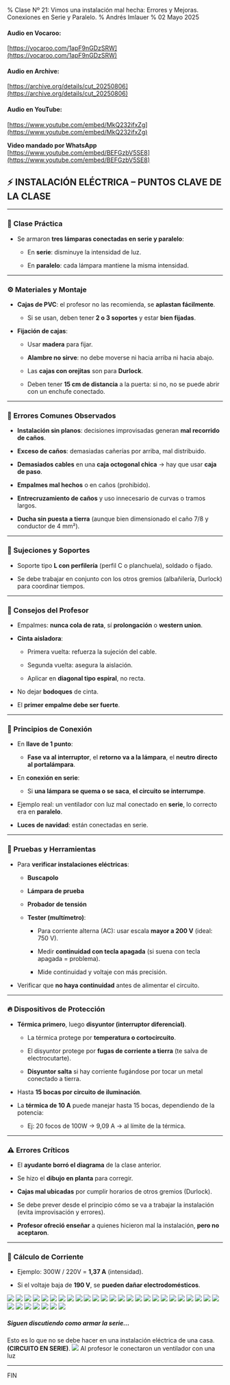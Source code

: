 % Clase Nº 21: Vimos una instalación mal hecha: Errores y Mejoras. Conexiones en Serie y Paralelo. 
% Andrés Imlauer
% 02 Mayo 2025

#### Audio en Vocaroo:   

[https://vocaroo.com/1apF9nGDzSRW](https://vocaroo.com/1apF9nGDzSRW)

#### Audio en Archive:  

[https://archive.org/details/cut_20250806](https://archive.org/details/cut_20250806)

#### Audio en YouTube:   
[https://www.youtube.com/embed/MkQ232ifxZg](https://www.youtube.com/embed/MkQ232ifxZg)
        
**Video mandado por WhatsApp**        
[https://www.youtube.com/embed/BEFGzbV5SE8](https://www.youtube.com/embed/BEFGzbV5SE8)   
     

## **⚡ INSTALACIÓN ELÉCTRICA – PUNTOS CLAVE DE LA CLASE**

---

### **🧪 Clase Práctica**

* Se armaron **tres lámparas conectadas en serie y paralelo**:

  * En **serie**: disminuye la intensidad de luz.

  * En **paralelo**: cada lámpara mantiene la misma intensidad.

---

### **⚙️ Materiales y Montaje**

* **Cajas de PVC**: el profesor no las recomienda, se **aplastan fácilmente**.

  * Si se usan, deben tener **2 o 3 soportes** y estar **bien fijadas**.

* **Fijación de cajas**:

  * Usar **madera** para fijar.

  * **Alambre no sirve**: no debe moverse ni hacia arriba ni hacia abajo.

  * Las **cajas con orejitas** son para **Durlock**.

  * Deben tener **15 cm de distancia** a la puerta: si no, no se puede abrir con un enchufe conectado.

---

### **🧱 Errores Comunes Observados**

* **Instalación sin planos**: decisiones improvisadas generan **mal recorrido de caños**.

* **Exceso de caños**: demasiadas cañerías por arriba, mal distribuido.

* **Demasiados cables** en una **caja octogonal chica** → hay que usar **caja de paso**.

* **Empalmes mal hechos** o en caños (prohibido).

* **Entrecruzamiento de caños** y uso innecesario de curvas o tramos largos.

* **Ducha sin puesta a tierra** (aunque bien dimensionado el caño 7/8 y conductor de 4 mm²).

---

### **🔨 Sujeciones y Soportes**

* Soporte tipo **L con perfilería** (perfil C o planchuela), soldado o fijado.

* Se debe trabajar en conjunto con los otros gremios (albañilería, Durlock) para coordinar tiempos.

---

### **🧠 Consejos del Profesor**

* Empalmes: **nunca cola de rata**, sí **prolongación** o **western union**.

* **Cinta aisladora**:

  * Primera vuelta: refuerza la sujeción del cable.

  * Segunda vuelta: asegura la aislación.

  * Aplicar en **diagonal tipo espiral**, no recta.

* No dejar **bodoques** de cinta.

* El **primer empalme debe ser fuerte**.

---

### **🔌 Principios de Conexión**

* En **llave de 1 punto**:

  * **Fase va al interruptor**, el **retorno va a la lámpara**, el **neutro directo al portalámpara**.

* En **conexión en serie**:

  * Si **una lámpara se quema o se saca**, **el circuito se interrumpe**.

* Ejemplo real: un ventilador con luz mal conectado en **serie**, lo correcto era en **paralelo**.

* **Luces de navidad**: están conectadas en serie.

---

### **🧪 Pruebas y Herramientas**

* Para **verificar instalaciones eléctricas**:

  * **Buscapolo**

  * **Lámpara de prueba**

  * **Probador de tensión**

  * **Tester (multímetro)**:

    * Para corriente alterna (AC): usar escala **mayor a 200 V** (ideal: 750 V).

    * Medir **continuidad con tecla apagada** (si suena con tecla apagada \= problema).

    * Mide continuidad y voltaje con más precisión.

* Verificar que **no haya continuidad** antes de alimentar el circuito.

---

### **🔥 Dispositivos de Protección**

* **Térmica primero**, luego **disyuntor (interruptor diferencial)**.

  * La térmica protege por **temperatura o cortocircuito**.

  * El disyuntor protege por **fugas de corriente a tierra** (te salva de electrocutarte).

  * **Disyuntor salta** si hay corriente fugándose por tocar un metal conectado a tierra.

* Hasta **15 bocas por circuito de iluminación**.

* La **térmica de 10 A** puede manejar hasta 15 bocas, dependiendo de la potencia:

  * Ej: 20 focos de 100W → 9,09 A → al límite de la térmica.

---

### **⚠️ Errores Críticos**

* El **ayudante borró el diagrama** de la clase anterior.

* Se hizo el **dibujo en planta** para corregir.

* **Cajas mal ubicadas** por cumplir horarios de otros gremios (Durlock).

* Se debe prever desde el principio cómo se va a trabajar la instalación (evita improvisación y errores).

* **Profesor ofreció enseñar** a quienes hicieron mal la instalación, **pero no aceptaron**.

---

### **📏 Cálculo de Corriente**

* Ejemplo: 300W / 220V \= **1,37 A** (intensidad).

* Si el voltaje baja de **190 V**, se **pueden dañar electrodomésticos**.

![](https://blogger.googleusercontent.com/img/b/R29vZ2xl/AVvXsEgQJ_tQLc5rd6y7cfWhyhofhCUHhS-MGhLedfMTFecMqmRd3m7-QWi8MJAqWwpVQNdf5JX7XhpOmOyUF8QIZdFUr48t1kAw7iMGEaf53aFYz5jgBb850mJq32R7_2C4qW5zHhWrOyrpIPWcthXQVt5vtq7M5B3v2f8Vh6AYwzVznEtnEyaZp0XsydALai0/s4160/IMG_20250430_184222823.jpg)
![](https://blogger.googleusercontent.com/img/b/R29vZ2xl/AVvXsEg8mAIPYY8vSP0kknXam4c-WbMxBHqbL-41qYTkEKHRZnwK4SfUVN1eoaBGkv7w-PpFnlascmTTdw05IBh6Ljg0vbPp6QRXDDEy_Q2Inr0HXkSeMlF3kMDKvYjkZ3B2NkzW4fp7ye6qGonpZw78BHnPJ2ADYRizcKAUyA3j-CO-zahXdHpBQfoByhR7vsg/s4160/IMG_20250430_184819957.jpg)
![](https://blogger.googleusercontent.com/img/b/R29vZ2xl/AVvXsEhsQFjJU4topCgeJqxPm4n3SHBsYugqzGUVw7p0qub23CeZNcieHIhFAEcTGE0Uf-wzscXCxbsgto8ACyivgxemuxk4NvucvAvzLz-ridgL4WZp5ApMIzY2u06q7iBc4snfZLDJcgD_yR7rQIFEeVq9dOrSvMMKyCR8dfqiV2ePJnTuE0Kd0Bt4aBcMQ3w/s4160/IMG_20250430_184836280.jpg)
![](https://blogger.googleusercontent.com/img/b/R29vZ2xl/AVvXsEgAvvepBXIvq_8Cg84D1knS7ACkmNKFPNbXf_kD8SRYksG5mC25eMK9c-WIDhiA7P-1jWJwcfJMjRGTH21wCE3fauzxNgKRsS4ooEl1Jd3B-jwgEkufo_uC53rKz8U19jYJUdhBPNBpTcd9yLb2sE2QYdseAmTRwQtT_O506bLQysN2C0zXqf6eYE_3kjI/s4160/IMG_20250430_184853076.jpg)
![](https://blogger.googleusercontent.com/img/b/R29vZ2xl/AVvXsEhMLk05fUbevv-84FKl19vydjgJtVpcZvGDMgD8P4UHuzhWn8jovFmpBgYdSAe9fsfAkle_i_eCKn5HJ0m7iJx78Lf7PQhprNwJMTt2pipQJ07QcaejVYXFwfjDfD1uTb13-PQ1U5Z0m2TwbjG9aI-al-zWklWVbALJL6Gy9RYtWI04JsV5GYsADDtj0kc/s4160/IMG_20250430_185204658.jpg)
![](https://blogger.googleusercontent.com/img/b/R29vZ2xl/AVvXsEgTS9yRH1g8o-hXwk0TVUyBdrqDwZsvH7F18sQjvDscKTyYmZDFJh_DOAzaq-YkO3MAudg6h7ypcs1Tjyp8_jUBLQ2NcIv8rEt9w2qsGyVjf-ZxNLZ2UjzcyIx9tbQQf3mHVz5-hOaRBUnZ2NcZr0xQmFwMsGx-UxzP174taxwB5UFZnpC9_elrFpCcmV4/s4160/IMG_20250430_185234817.jpg)
![](https://blogger.googleusercontent.com/img/b/R29vZ2xl/AVvXsEg28aZ8Pc_9C3rr7MRmBu5vjhRoK_Fe9-iOcFycPKek2OM_pq9IIJgEJoXaITLLrxVJKsTE3xxlCCwWo8bv1JavmDs_d-bz8Rg3bJjOGwLO6tF6CK-ZdBGAZOQicuNDWxUQriblqRI0XzKf6UEz0N0lI31kiPYXHvkc7QxxlyA31x7MkeorZNkK_s9TjQ0/s4160/IMG_20250430_185238841_HDR.jpg)
![](https://blogger.googleusercontent.com/img/b/R29vZ2xl/AVvXsEilEhBxcnAHfp_XiDOC5_nT966_4owSf8ac6m-_tXB66tI4KSm8tg_qIsdldneC0JnMypPyivI5Hd-puEnNeYstehLws35km5_gXALcus9jM6jkcDraJlNoZS0izytmDpYonUt6Phn_OEUdFdp3YVbvWTq8tP3jVW2oWt3Go0RP-ThJVEKwkuqu2lj4tf8/s4160/IMG_20250430_185354181.jpg)
![](https://blogger.googleusercontent.com/img/b/R29vZ2xl/AVvXsEgK-Pic60chbpbt5fObvVKieq51u6aVU9noCyHm7cMpPhiCvQ1My3rpQsympUiJCmjTlOncFt-0130myFnovNtFGuMdelGa7qO0wWs6_a_DFkHI8NEF_9zzl3LDSFX_DxHZhPgFNzD7xpFlBR56MALtabwTCOKRvdrep778frrkfw_BkWF0dvSovkoOG4Q/s4160/IMG_20250430_185423671.jpg)
![](https://blogger.googleusercontent.com/img/b/R29vZ2xl/AVvXsEjd7fskKqacMniP_jL7s53-MS-X2W9ZRQMCYketiQ4DLNGFWy8h0ZFaUifS7mtR8qsgO6CIALDTbYEVk4-p77NlXRYpadNn73GolF74rlL4a13u9_UtQtEp1zircoYolpbZYqsAhzgSSEGEYIwDYvUczA6xNyUXsdyxSHmve1T-drxmXCATlBwr5T6E1yE/s4160/IMG_20250430_185503502.jpg)
![](https://blogger.googleusercontent.com/img/b/R29vZ2xl/AVvXsEhT7Oy1s2IDqZ2nmYFSzX5kGpySiJ_r_j71wIqpAweMg-6-RFC8bFeOSPC6wZAjRxqimGNrOF3k-X_y6fnQxssCdbV-tjsJOmEj4JsWNCGzXMXPOmLCRaf9P-nCPtzxMdg_VDVZP_F7QpRhqUQrHJktkf2bDFcvxHOAYOcjToyIGW9yvwwYiVFysHprmHo/s4160/IMG_20250430_185516551.jpg)
![](https://blogger.googleusercontent.com/img/b/R29vZ2xl/AVvXsEiZOvowrTICQGBpmIBgagalKpD_N5ge2Kf0OHZXcvCMNUoWg0VPfWMmBIva_7TIOeqEWEkmggIfT3EZUEdslrh-gjr758_NM5BjzbNEcWM2IMMrgtLTP6EayJLg2P2dGUwmclns-c2Xuk30ahCZXS_XNCOLzmYxLRe2qp7UcOws0Bx7jG2_zjxtlEdA4PQ/s4160/IMG_20250430_185600030.jpg)
![](https://blogger.googleusercontent.com/img/b/R29vZ2xl/AVvXsEhH3iSw7GfhNHxRyYPIsDppmUahNKHZDv5_W7kFmR1TE2cdxdZ97Fc4i6Z1CTACrDKuFoTT93QcJzIivwn1qIMOooW9Sd25GH3tHGcVhbN4149p_HC_WcwpHHDN2OyS5LiiqWJ6nuUCzvWbVElCedEWz4jtZNVXCqKdwsh1LvyIpfepmmIlcMrTjhAizxI/s4160/IMG_20250430_185602023_BURST000_COVER_TOP.jpg)
![](https://blogger.googleusercontent.com/img/b/R29vZ2xl/AVvXsEjV3Q2iXfdlINpMJxqxz5q-Cv8TKN9LLf1IJnrSZVY0Eymu1I4GaLDLCK_mK2a8u2-Zdlvv23PLVnqP2UmQwac5d-sprb0qjD1K5pfSn5Q-NCKB2t7F1NiRvyD4GDLr-5RG0VWN_81J-7xvcjsqexF4YPJykFSUgJOde0eeAFy2PplhzqwLHCWoVMwXXSc/s4160/IMG_20250430_185602023_BURST001.jpg)
![](https://blogger.googleusercontent.com/img/b/R29vZ2xl/AVvXsEhBnOrVmKhYYdoxW6bg9O0ytM11o9_kAdXEEckAAB7uq3o12j6ezyXbBxC9D4Ukg07MtggFq1xTJVK5sj37afZO3iXlsufXA1IuxceXZgTDcNY_lccUaQhSBbgTFThocpu2SGBGC2tJUdU44fiqBz7UhtPx5KCivvB2dHxGHyUlKjB2x1uDxJXgpAsR58c/s4160/IMG_20250430_185612321.jpg)
![](https://blogger.googleusercontent.com/img/b/R29vZ2xl/AVvXsEilFRRxJ-R2jo2PiKyL_e5Yz2bi0oWEieHs-e72S5k0IpiGkzdPe7WTbaCw4Mk_KKTNPFUdk5sYrunqVTeVzHwwrhJuiXosxr_BP3-WyQYQXt8HytyHqmJYOQG2KDQpBC9d2oxBbwlfNeh1Xpu29sB1zFwJJEmbWmWh15fIp8KFHZO-iiHGNc-bXCICXPI/s4160/IMG_20250430_185621042.jpg)
![](https://blogger.googleusercontent.com/img/b/R29vZ2xl/AVvXsEjed84RI_E7LzhUrF3SwW8TWyzWXKzQTHZ1ANY7JKqLOp-tqdz7i6q_lDKXq-vdZfpN_MPDOwxTngRE6xXdVCnHlppVDAdNvu_UX35z5ydyu0pQj5ZSQ3Mhc3tG-NZmCmjzGicXKwAuSXm7MWZ0oeD05nUoY1i9uWUQl9sEtdk7kQZCZL4aGn4VzbEGmmA/s4160/IMG_20250430_185624579.jpg)
![](https://blogger.googleusercontent.com/img/b/R29vZ2xl/AVvXsEhDu-CdKoaMPEgEm4TxJ4Zt56Hv_BtIUv1FWhkB14aQA4G_ZEDvZa8QOiLcnIoeL2DvUpZeKskYmAl9C3HxZ-2heXRJp9IMjnatUEaavmOLcc-7stvQPVZPvyk_9KlNCWpsrL0Fe0T_zfrdO4FsEcHKBA-L_ILrMdjQ8F70MIF2m8YpN-mjFo0ia7gJUh8/s4160/IMG_20250430_185638178.jpg)
![](https://blogger.googleusercontent.com/img/b/R29vZ2xl/AVvXsEjlkCxKdOFAJrZ6CxB5ZtqL5gcZNEDJRRVMJFXzWNq2XM0r7OAXRzu6KQiZdBsTq198Se4fuA5hhNzgaXhFXsfL1-Qx3YBWWtQbKi5kUyGDaLuEcvt99-FOEj_3r3UhNwJ4mHrRBAu39nnJTzqAHJpr_Rux8LtHOZhWgJ2Dndv7E50XhDFTi3X0vB2IgGI/s4160/IMG_20250430_185814605.jpg)
![](https://blogger.googleusercontent.com/img/b/R29vZ2xl/AVvXsEjJUoouXI2qTl098odl47Dqvw6yN-WWJwi63Tsw0S-i1SqAiTjX7STpQI67CLD3yB6h00LOf26R4jgxjWKoGy6K6jRWFDVB_j7lV8FX0O5aoUWRMLB9cHEOST8GdTCMw2gMMrN4o02Z8fgNlGX1oGN5nPujnAfEL9cxUh1jnhln3c-Mq3fGqpo49a-n614/s4160/IMG_20250430_190129517.jpg)
![](https://blogger.googleusercontent.com/img/b/R29vZ2xl/AVvXsEgwJmLqu3zxQ7XNYr6vVrm5-k52_zTfYZT600gnhdVfIlmZ2rS1i9t1AqzGkxwYPiAwmyHtKsdFODQbmkFw38YMsx6fkld2F2JBE1EuBs9HG-NI5pmvUm48RPVauSPCfV4Tkc6T8zPW_o3Z4yYeQ55O6q06FJBrr6uu0ptIUj9Oddc76l5GEG1xVfA5iQw/s4160/IMG_20250430_190133974.jpg)
![](https://blogger.googleusercontent.com/img/b/R29vZ2xl/AVvXsEgeF99JT_qnwGeM202Of117kcqFZRS-0mNK8POquPcfQSI_YBJnPjKrbRkwea_qoDfdB11-bDVxf5NGQJ0kK8is-doGDw2A6v8mNhF-qrDERR9wU5IPWjg3SQ7XuqCAsCBPUouV2Egp4jGhA67Dwbj1iwjDYmX7S0B9q7iYDTP2etXKnKLBtEhn6-i_MxA/s4160/IMG_20250430_190320519.jpg)
![](https://blogger.googleusercontent.com/img/b/R29vZ2xl/AVvXsEg2rxZKKbCZwPgQX4O8Aghjaw2Tg4wP6gvr6FBZp9mrqThvZs90YR5U2Pu_-VMeDEYP_gDMKv0exearNjobtlzVHVYvIjJvvKBUPbn9IkRmT9st5X9AotTjMvgadVnylOmD1Kpt9MaFSdm7VVJ-OycytPpkOrFx-IKkZbi2GAplb3KTfOblQmPlwuNyjFM/s4160/IMG_20250430_190322613.jpg)
![](https://blogger.googleusercontent.com/img/b/R29vZ2xl/AVvXsEgEGdbpJfitSswlRFlPwkqcr5PqnABcp6KFmmqcr2xz8ZjeWoDJ1E_QkKTWj5ieJPk_xr6xrCrAmJjscpphRnItwjWMZDZdTgxqi56rhsohTnl1HtXb1HIpvjZjKLpXMMSzGRnpDxL7TnN5585iy5Km3s52uj6NneQQoLs4JT-rUTBfuxKui_YtYyjloU8/s4160/IMG_20250430_190325056.jpg)
![](https://blogger.googleusercontent.com/img/b/R29vZ2xl/AVvXsEhcreNXwHxJEb46-EIqaetEQgJ8lhEU2GaZJs6ZrgCEyrGssixkQ8_nnK8DO_Jg8T_Pxj-CiNgQosdm7MtMYzxcyZl5JcGUer0EFIiNZJXciYBFr_oAydTXKwqpIj3wIekbuRfZ7BVxiAAEGoFB76zmAFXBBx4Ya3XXPzVcqMRWkCCdfx_zFAYRWRXmPqU/s4160/IMG_20250430_190343619.jpg)
![](https://blogger.googleusercontent.com/img/b/R29vZ2xl/AVvXsEhV_4x_FlR5nSin_ebGiE6t8JSWGDUQxWNMltpqCWjJr9SxagvSlcmrFWO_T7UEK5O3ixIdAL8WJrfO6pz1AaTJsvQJ6rM1pgdAoX9-5b4WTL2wxRky08_1P1x694QJAG2TSYAjvmzqTjZ2P97r64bAZmB-qzexmXOHs_y1_6ONWh3r3nKBezSwTMvikDU/s4160/IMG_20250430_190624817.jpg)
![](https://blogger.googleusercontent.com/img/b/R29vZ2xl/AVvXsEj9gpH4HjPycBazHsZoK996md8Ro5xVdIENFqotsTdP22BwuoghtUx517oqNi64ffBDntCdmUnIdehLCObehKEWNPXDtIAbfrQWFEzEZu_bKA3UUU1zzcjoojrgRYamjre4Gj7Kbu2BOKoDf74q6AkIFyVby909KR9WBlUrsuZA566A7IEBwvirJyp2Zbo/s4160/IMG_20250430_190930577.jpg)
![](https://blogger.googleusercontent.com/img/b/R29vZ2xl/AVvXsEiwu65ESAU5koy3TVH1_Mnd4q-jviXuMebIMoas32z8u4bsLrZZL9fgPAFQDpsTIXpUCaLTWi_r1jwKlbhViL1H6lmTtQeFIDHuvCUS11dfmcl3hE9tKzB_7Y7Xb2pGOOFf-7UX_B7Pomr2QjJ7NyM9EH0DWWioJNujmNcRSRUqlW-6MTL-z7kHQ9XtzUw/s4160/IMG_20250430_202528860.jpg)
![](https://blogger.googleusercontent.com/img/b/R29vZ2xl/AVvXsEjMzo4zTul5UYc279kxWefSQfBDsXvEPimltfE8tc2MmPumGlALBVyZF-g3HJfRNgOMSvXIpJ-z22Oe_rUxPJmPmn2JNeCIzt5hK9Ck9AWlBf6cJLUsHnX5HjbvBmS2x4hBx1ZGlDK84zghgzIzbfg_btWxpnljM1Ww2ecFEXjLltDQu3qrotSYzNGonFY/s4160/IMG_20250430_202532552.jpg)
![](https://blogger.googleusercontent.com/img/b/R29vZ2xl/AVvXsEg5pAAealZYcjn6R4TCmxqWKXVPwK3u_U9mumvFKQ4ywhZwkru9XgHwdLoeCIp1g6br71UxLL9enZNvKytxYJfMP_CjbxQ5aGWVSgEG6EJTHtLt9d22o_uDTh8JnC_w5diRKFbrvJGvkmNBkxPWSws_C2bCXcEoilKoKG3lNfrw6Ne0YdMshPhfQkT_Z2Y/s4160/IMG_20250430_203223859.jpg)
![](https://blogger.googleusercontent.com/img/b/R29vZ2xl/AVvXsEiJPmeUw0KXxpiGwE6g-yb9LAR8yZCO_uAdfGI2iqyrQxmmyWCXilnkN9dte3kjyOFJd0jZpQCfmlheu274qQHywJpZCBjij1mHopao1BWypwCK1Ro0w-YRlOE3CdWhHrEDxD5RrGinRHL51pR90RGSwt1The2u3k87e43y-_PiaE2p_HuPUe0_fqJGT4k/s4160/IMG_20250430_203224669.jpg)
![](https://blogger.googleusercontent.com/img/b/R29vZ2xl/AVvXsEhUIpOTyXaLuWb4zSD6za1-Hr734SeZp01OAH0barkT3170_agcozpWNAc7UpuLSOjGH7NNzZ-RZoisucnFWGrs96ZkxpYA_sCkFFlVQVFhWTN0z-2KeJpcNd7Lvxscr_K4S-dYKd3Y3q51RwAlZEgquvo5gYppr1Zgm6XlYDdlp86LIEY1kQVfMbnDl7M/s4160/IMG_20250430_204733652_BURST001.jpg)

##### Siguen discutiendo como armar la serie...
Esto es lo que no se debe hacer en una instalación eléctrica de una casa. **(CIRCUITO EN SERIE)**.
![](https://blogger.googleusercontent.com/img/b/R29vZ2xl/AVvXsEj7Zce9ZsIhn35EhT2mxAuaL5RHgA9g4hWjWbsjRGnmUWwdwYFxaWU5Yrno9ym4bCE7e92y261FAlLkLNnqEjwAtYuaUJ81mS4tFQY0yIwUKmZnXWcoqFsQnwFqIUMbKs0fQ9wb4xk37DH8vf9Qe4NK7ObsC1uUB5DcogZn8MDrNOHdX79dDKVZvn7TFEE/s311/unnamed.png)
Al profesor le conectaron un ventilador con una luz 

---

FIN
